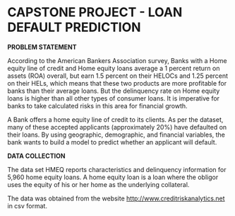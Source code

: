 # CAPSTONE PROJECT - LOAN DEFAULT PREDICTION 


**PROBLEM STATEMENT**
 
According to the American Bankers Association survey, Banks with a Home equity line of credit  and Home equity loans average a 1 percent return on assets (ROA) overall, but earn 1.5 percent on their HELOCs and 1.25 percent on their HELs, which means that these two products are more profitable for banks than their average loans. But the delinquency rate on Home equity loans is higher than all other types of consumer loans. It is imperative for banks to take calculated risks in this area for financial growth.
 
A Bank offers a home equity line of credit to its clients. As per the dataset, many of these accepted applicants (approximately 20%) have defaulted on their loans. By using geographic, demographic, and financial variables, the bank wants to build a model to predict whether an applicant will default.


**DATA COLLECTION**

The data set HMEQ reports characteristics and delinquency information for 5,960 home equity loans. A home equity loan is a loan where the obligor uses the equity of his or her home as the underlying collateral. 
 
The data was obtained from the website http://www.creditriskanalytics.net in csv format.


